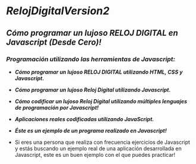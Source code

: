 # **_RelojDigitalVersion2_**

## **_Cómo programar un lujoso RELOJ DIGITAL en Javascript (Desde Cero)!_**

### **_Programación utilizando las herramientas de Javascript:_**

- **_Cómo programar un lujoso RELOJ DIGITAL utilizando HTML, CSS y Javascript._**
  
- **_Cómo programar un lujoso Reloj Digital utilizando Javascript._**
  
- **_Cómo codificar un lujoso Reloj Digital utilizando múltiples lenguajes de programación por Javascript!_**

- **_Aplicaciones reales codificadas utilizando JavaScript._**
  
- **_Éste es un ejemplo de un programa realizado en Javascript!_**

- Si eres una persona que realiza con frecuencia ejercicios de Javascript y estás buscando un ejemplo real de una aplicación desarrollada en Javascript, este es un buen ejemplo con el que puedes practicar! 
